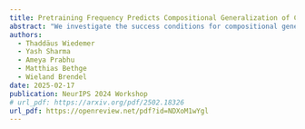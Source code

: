 ```yaml
---
title: Pretraining Frequency Predicts Compositional Generalization of CLIP on Real-World Tasks
abstract: "We investigate the success conditions for compositional generalization of CLIP models on real-world data through performance prediction. Prior work shows that CLIP requires exponentially more pretraining data for linear performance gains on individual concepts. This sample-inefficient scaling could be mitigated if CLIP systematically understood new inputs as compositions of learned components, allowing rare observation to be mapped to common concepts. To explore CLIP's compositional generalization ability, we filter retrieval corpora for samples with object combinations not present in the pretraining corpus. We show that CLIP's performance on these samples can be accurately predicted from the pretraining frequencies of individual objects. Our findings demonstrate that CLIP learns to disentangle objects observed in its pretraining data and can recompose them straightforwardly. Additionally, we are the first to show how this ability scales with pretraining data. For data curation in practice, our results suggest that balancing object occurrences improves generalization, which should benefit CLIP's efficiency and accuracy without scaling data volume."
authors:
  - Thaddäus Wiedemer
  - Yash Sharma
  - Ameya Prabhu
  - Matthias Bethge
  - Wieland Brendel
date: 2025-02-17
publication: NeurIPS 2024 Workshop
# url_pdf: https://arxiv.org/pdf/2502.18326
url_pdf: https://openreview.net/pdf?id=NDXoM1wYgl
---
```

